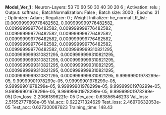
 
 **Model_Ver_1** : Neuron-Layers: 53 70 60 50 30 40 30 20 6 ; Activation: relu ; Output: softmax ; BatchNormalization: False ; Batch size: 3000 ; Epochs: 31 ; Optimizer: Adam ; Regulizer: 0 ; Weight Initializer: he_normal
LR_list: [0.009999999776482582, 0.009999999776482582, 0.009999999776482582, 0.009999999776482582, 0.009999999776482582, 0.009999999776482582, 0.009999999776482582, 0.009999999776482582, 0.009999999776482582, 0.009999999776482582, 0.009999999776482582, 0.0009999999310821295, 0.0009999999310821295, 0.0009999999310821295, 0.0009999999310821295, 0.0009999999310821295, 0.0009999999310821295, 0.0009999999310821295, 0.0009999999310821295, 0.0009999999310821295, 0.0009999999310821295, 0.0009999999310821295, 9.99999901978299e-05, 9.99999901978299e-05, 9.99999901978299e-05, 9.99999901978299e-05, 9.99999901978299e-05, 9.99999901978299e-05, 9.99999901978299e-05, 9.99999901978299e-05, 9.99999901978299e-05]
Dev_loss:  2.20661896221e-05   Dev_acc:  0.63856546233
Val_loss:  2.51552777868e-05   Val_acc:  0.622271324629
Test_loss: 2.46970632053e-05   Test_acc: 0.627300087623
Training_time: 148.43
